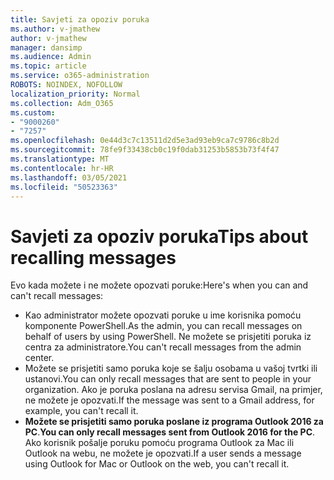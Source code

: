 ```yaml
---
title: Savjeti za opoziv poruka
ms.author: v-jmathew
author: v-jmathew
manager: dansimp
ms.audience: Admin
ms.topic: article
ms.service: o365-administration
ROBOTS: NOINDEX, NOFOLLOW
localization_priority: Normal
ms.collection: Adm_O365
ms.custom:
- "9000260"
- "7257"
ms.openlocfilehash: 0e44d3c7c13511d2d5e3ad93eb9ca7c9786c8b2d
ms.sourcegitcommit: 78fe9f33438cb0c19f0dab31253b5853b73f4f47
ms.translationtype: MT
ms.contentlocale: hr-HR
ms.lasthandoff: 03/05/2021
ms.locfileid: "50523363"
---
```

# <a name="tips-about-recalling-messages"></a><span data-ttu-id="811a9-102">Savjeti za opoziv poruka</span><span class="sxs-lookup"><span data-stu-id="811a9-102">Tips about recalling messages</span></span>

<span data-ttu-id="811a9-103">Evo kada možete i ne možete opozvati poruke:</span><span class="sxs-lookup"><span data-stu-id="811a9-103">Here's when you can and can't recall messages:</span></span>

* <span data-ttu-id="811a9-104">Kao administrator možete opozvati poruke u ime korisnika pomoću komponente PowerShell.</span><span class="sxs-lookup"><span data-stu-id="811a9-104">As the admin, you can recall messages on behalf of users by using PowerShell.</span></span> <span data-ttu-id="811a9-105">Ne možete se prisjetiti poruka iz centra za administratore.</span><span class="sxs-lookup"><span data-stu-id="811a9-105">You can't recall messages from the admin center.</span></span>
* <span data-ttu-id="811a9-106">Možete se prisjetiti samo poruka koje se šalju osobama u vašoj tvrtki ili ustanovi.</span><span class="sxs-lookup"><span data-stu-id="811a9-106">You can only recall messages that are sent to people in your organization.</span></span> <span data-ttu-id="811a9-107">Ako je poruka poslana na adresu servisa Gmail, na primjer, ne možete je opozvati.</span><span class="sxs-lookup"><span data-stu-id="811a9-107">If the message was sent to a Gmail address, for example, you can't recall it.</span></span>
* <span data-ttu-id="811a9-108">**Možete se prisjetiti samo poruka poslane iz programa Outlook 2016 za PC**.</span><span class="sxs-lookup"><span data-stu-id="811a9-108">**You can only recall messages sent from Outlook 2016 for the PC**.</span></span> <span data-ttu-id="811a9-109">Ako korisnik pošalje poruku pomoću programa Outlook za Mac ili Outlook na webu, ne možete je opozvati.</span><span class="sxs-lookup"><span data-stu-id="811a9-109">If a user sends a message using Outlook for Mac or Outlook on the web, you can't recall it.</span></span>
